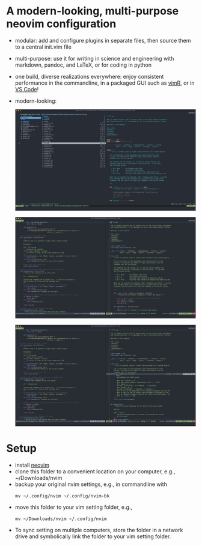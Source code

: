 # A modern-looking, multi-purpose neovim configuration

- modular: add and configure plugins in separate files, then source them to a central init.vim file

- multi-purpose: use it for writing in science and engineering with markdown, pandoc, and LaTeX, or for coding in python

- one build, diverse realizations everywhere: enjoy consistent performance in the commandline, in a packaged GUI such as [vimR](https://github.com/qvacua/vimr), or in [VS Code](https://github.com/asvetliakov/vscode-neovim)!

- modern-looking:

  ![Directory navigation](./img/ranger.png)

  ![Split windows](./img/split-window.jpg)

  ![Multi-window editing](./img/split-window-3.jpg)

# Setup

- install [neovim](https://neovim.io)
- clone this folder to a convenient location on your computer, e.g.,
  \~/Downloads/nvim
- backup your original nvim settings, e.g., in commandline with
  ```{.shell}
  mv ~/.config/nvim ~/.config/nvim-bk
  ```
- move this folder to your vim setting folder, e.g.,
  ```{.shell}
  mv ~/Downloads/nvim ~/.config/nvim
  ```
- To sync setting on multiple computers, store the folder in a network
  drive and symbolically link the folder to your vim setting folder.
